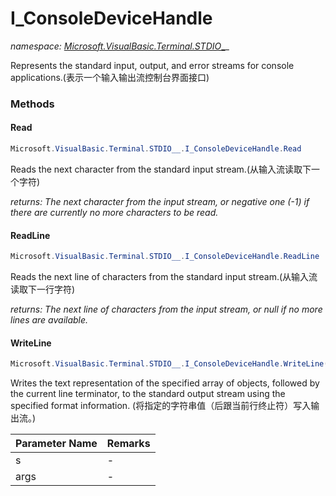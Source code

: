 ﻿# I_ConsoleDeviceHandle
_namespace: <a href="#" onClick="load('/docs/Microsoft.VisualBasic.Terminal.STDIO__/index.md')">Microsoft.VisualBasic.Terminal.STDIO__</a>_

Represents the standard input, output, and error streams for console applications.(表示一个输入输出流控制台界面接口)



### Methods

#### Read
```csharp
Microsoft.VisualBasic.Terminal.STDIO__.I_ConsoleDeviceHandle.Read
```
Reads the next character from the standard input stream.(从输入流读取下一个字符)

_returns: The next character from the input stream, or negative one (-1) if there are currently no more characters to be read._

#### ReadLine
```csharp
Microsoft.VisualBasic.Terminal.STDIO__.I_ConsoleDeviceHandle.ReadLine
```
Reads the next line of characters from the standard input stream.(从输入流读取下一行字符)

_returns: The next line of characters from the input stream, or null if no more lines are available._

#### WriteLine
```csharp
Microsoft.VisualBasic.Terminal.STDIO__.I_ConsoleDeviceHandle.WriteLine(System.String,System.String[])
```
Writes the text representation of the specified array of objects, followed by the current line terminator, to the standard output stream using the specified format information.
 (将指定的字符串值（后跟当前行终止符）写入输出流。)

|Parameter Name|Remarks|
|--------------|-------|
|s|-|
|args|-|



